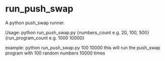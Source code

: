 # run_push_swap
A python push_swap runner.

Usage:
python run_push_swap.py {numbers_count e.g. 20, 100, 500} {run_program_count e.g. 1000 10000}

example:
python run_push_swap.py 100 10000
this will run the push_swap program with 100 random numbers 10000 times
